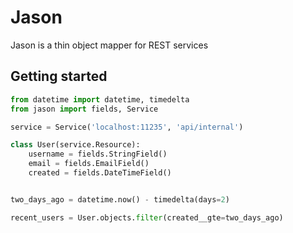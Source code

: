 # Jason
Jason is a thin object mapper for REST services

## Getting started

```python
from datetime import datetime, timedelta
from jason import fields, Service

service = Service('localhost:11235', 'api/internal')

class User(service.Resource):
    username = fields.StringField()
    email = fields.EmailField()
    created = fields.DateTimeField()


two_days_ago = datetime.now() - timedelta(days=2)

recent_users = User.objects.filter(created__gte=two_days_ago)
```